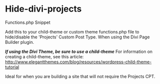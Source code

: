 # Hide-divi-projects
Functions.php Snippet

Add this to your child-theme or custom theme functions.php file to hide/disable the 'Projects' Custom Post Type.
When using the Divi Page Builder plugin.

***If using the Divi Theme, be sure to use a child-theme***
For information on creating a child-theme, see this article:
http://www.elegantthemes.com/blog/resources/wordpress-child-theme-tutorial

Ideal for when you are building a site that will not require the Projects CPT.
